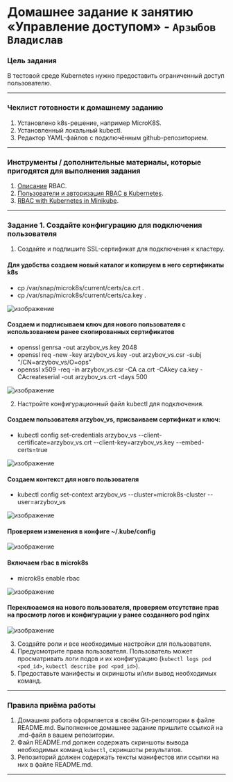 # Домашнее задание к занятию «Управление доступом» - `Арзыбов Владислав`

### Цель задания

В тестовой среде Kubernetes нужно предоставить ограниченный доступ пользователю.

------

### Чеклист готовности к домашнему заданию

1. Установлено k8s-решение, например MicroK8S.
2. Установленный локальный kubectl.
3. Редактор YAML-файлов с подключённым github-репозиторием.

------

### Инструменты / дополнительные материалы, которые пригодятся для выполнения задания

1. [Описание](https://kubernetes.io/docs/reference/access-authn-authz/rbac/) RBAC.
2. [Пользователи и авторизация RBAC в Kubernetes](https://habr.com/ru/company/flant/blog/470503/).
3. [RBAC with Kubernetes in Minikube](https://medium.com/@HoussemDellai/rbac-with-kubernetes-in-minikube-4deed658ea7b).

------

### Задание 1. Создайте конфигурацию для подключения пользователя

1. Создайте и подпишите SSL-сертификат для подключения к кластеру.

#### Для удобства создаем новый каталог и копируем в него сертификаты k8s
- cp /var/snap/microk8s/current/certs/ca.crt .
- cp /var/snap/microk8s/current/certs/ca.key .

![изображение](https://github.com/user-attachments/assets/d0594922-acec-4f03-a56b-ef1072bb2da0)

#### Создаем и подписываем ключ для нового пользователя с использованием ранее скопированных сертификатов
- openssl genrsa -out arzybov_vs.key 2048
- openssl req -new -key arzybov_vs.key -out arzybov_vs.csr -subj "/CN=arzybov_vs/O=ops"
- openssl x509 -req -in arzybov_vs.csr -CA ca.crt -CAkey ca.key -CAcreateserial -out arzybov_vs.crt -days 500

![изображение](https://github.com/user-attachments/assets/c712b06b-63ab-4c18-9809-f027ea6c345f)

2. Настройте конфигурационный файл kubectl для подключения.

#### Создаем пользователя arzybov_vs, присваиваем сертификат и ключ:
- kubectl config set-credentials arzybov_vs --client-certificate=arzybov_vs.crt --client-key=arzybov_vs.key --embed-certs=true

![изображение](https://github.com/user-attachments/assets/2176d42a-1f89-4218-a69f-8e8c50d44f49)

#### Создаем контекст для новго пользователя
- kubectl config set-context arzybov_vs --cluster=microk8s-cluster --user=arzybov_vs

![изображение](https://github.com/user-attachments/assets/fdf2a1e6-5d4a-4d07-9d12-ee3e7590499a)

#### Проверяем изменения в конфиге ~/.kube/config

![изображение](https://github.com/user-attachments/assets/fdee25a5-fa62-4997-bc39-b70e08557208)

#### Включаем rbac в microk8s
- microk8s enable rbac

![изображение](https://github.com/user-attachments/assets/68219845-8031-40c7-ba74-2d678646ed2f)

#### Переклюаемся на нового пользователя, проверяем отсутствие прав на просмотр логов и конфигурации у ранее созданного pod nginx

![изображение](https://github.com/user-attachments/assets/e74391c3-79b2-43ba-a3de-df90ffa21a3a)

3. Создайте роли и все необходимые настройки для пользователя.
4. Предусмотрите права пользователя. Пользователь может просматривать логи подов и их конфигурацию (`kubectl logs pod <pod_id>`, `kubectl describe pod <pod_id>`).
5. Предоставьте манифесты и скриншоты и/или вывод необходимых команд.

------

### Правила приёма работы

1. Домашняя работа оформляется в своём Git-репозитории в файле README.md. Выполненное домашнее задание пришлите ссылкой на .md-файл в вашем репозитории.
2. Файл README.md должен содержать скриншоты вывода необходимых команд `kubectl`, скриншоты результатов.
3. Репозиторий должен содержать тексты манифестов или ссылки на них в файле README.md.

------

